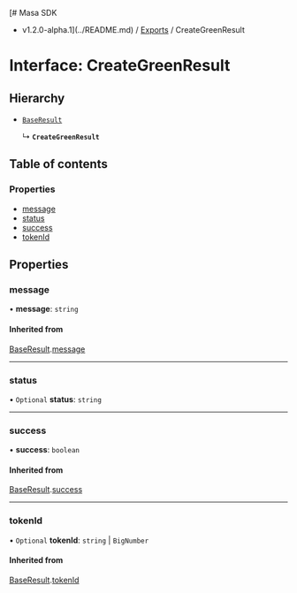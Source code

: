 [# Masa SDK
 - v1.2.0-alpha.1](../README.md) / [Exports](../modules.md) / CreateGreenResult

# Interface: CreateGreenResult

## Hierarchy

- [`BaseResult`](BaseResult.md)

  ↳ **`CreateGreenResult`**

## Table of contents

### Properties

- [message](CreateGreenResult.md#message)
- [status](CreateGreenResult.md#status)
- [success](CreateGreenResult.md#success)
- [tokenId](CreateGreenResult.md#tokenid)

## Properties

### message

• **message**: `string`

#### Inherited from

[BaseResult](BaseResult.md).[message](BaseResult.md#message)

___

### status

• `Optional` **status**: `string`

___

### success

• **success**: `boolean`

#### Inherited from

[BaseResult](BaseResult.md).[success](BaseResult.md#success)

___

### tokenId

• `Optional` **tokenId**: `string` \| `BigNumber`

#### Inherited from

[BaseResult](BaseResult.md).[tokenId](BaseResult.md#tokenid)
